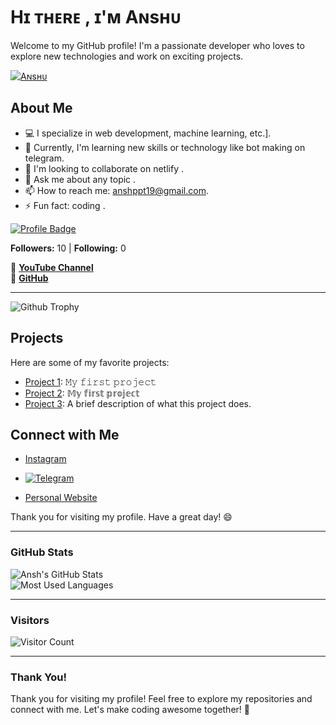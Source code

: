 # Hɪ ᴛʜᴇʀᴇ , ɪ'ᴍ Aɴsʜᴜ

Welcome to my GitHub profile! I'm a passionate developer who loves to explore new technologies and work on exciting projects.




   [![Aɴsʜᴜ](https://github-stats-alpha.vercel.app/api?username=anshu908 "Aɴsʜᴜ")](https://github-stats-alpha.vercel.app/api?username=anshu908 "Aɴsʜᴜ")

   ## About Me
   
- 💻 I specialize in web development, machine learning, etc.].
- 🌱 Currently, I'm learning new skills or technology like bot making on telegram.
- 👯 I'm looking to collaborate on netlify .
- 💬 Ask me about any topic .
- 📫 How to reach me: anshppt19@gmail.com.
- ⚡ Fun fact: coding .

  

[![Profile Badge](https://img.shields.io/badge/Always%20Smile-%F0%9F%98%8A%20%F0%9F%98%8A%20%F0%9F%98%8A-yellow)](https://github.com/Ansh)

**Followers:** 10 | **Following:** 0  

🔗 **[YouTube Channel](https://youtube.com/@shivanshdeo)**  
🔗 **[GitHub](https://github.com/Ansh)**  

---
![Github Trophy](https://github-profile-trophy.vercel.app/?username=anshu908)

## Projects

Here are some of my favorite projects:

- [Project 1](https://legendary-swan-7ca626.netlify.app/): 𝙼𝚢 𝚏𝚒𝚛𝚜𝚝 𝚙𝚛𝚘𝚓𝚎𝚌𝚝
- [Project 2](https://mellifluous-dolphin-a34eed.netlify.app/): 𝕄𝕪 𝕗𝕚𝕣𝕤𝕥 𝕡𝕣𝕠𝕛𝕖𝕔𝕥
- [Project 3](https://github.com/anshu908/project-link): A brief description of what this project does.

## Connect with Me

- [Instagram](https://www.instagram.com/anshopi__/)
- <a href="https://t.me/ans_X_bot"><img title="Telegram" src="https://img.shields.io/badge/Telegram-%23000000.svg?&style=for-the-badge&logo=telegram&logoColor=61DAFB"></a>

- [Personal Website](https://mellifluous-dolphin-a34eed.netlify.app/)

Thank you for visiting my profile. Have a great day! 😄

---

### GitHub Stats  

![Ansh's GitHub Stats](https://github-readme-stats.vercel.app/api?username=anshu908&show_icons=true&theme=radical)  
![Most Used Languages](https://github-readme-stats.vercel.app/api/top-langs/?username=anshu908&layout=compact&theme=radical)  

---

### Visitors  

![Visitor Count](https://visitor-badge.laobi.icu/badge?page_id=Ansh)  

---

### Thank You!  

Thank you for visiting my profile! Feel free to explore my repositories and connect with me. Let's make coding awesome together! 🚀
